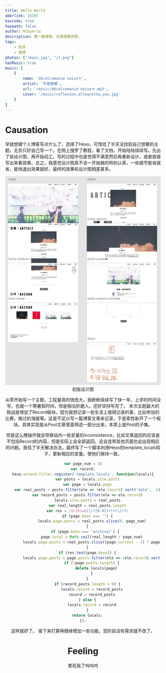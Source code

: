 ```yaml
---
title: Hello World
abbrlink: 16107
hascode: true
hasmath: false
author: Hchyeria
description: 第一篇博客，记录搭建历程。
tags:
    - 技术
    - 感想
photos: ["/main.jpg", "/1.png"]
hasMusic: true
music: [
    {
        name: 'décalcomanie noise＊',
        artist: '牛尾憲輔',
        url: '/music/décalcomanie noise＊.mp3',
        cover: '/music/reflexion,allegretto,you.jpg'
    }
]
---
```


# Causation

早就想建个人博客写点什么了，选择了Hexo。可惜找了半天没找到自己想要的主题，无奈只好自己写一个。在网上搜罗了教程，看了文档，开始陆陆续续写。先出了些设计图，再开始动工。写的过程中也是觉得不满意然后再重新设计，或者直接写出来看效果。总之，我感觉设计图真不该一开始做的特别认真，一些细节能省就省，能快速出效果就好。最终的效果和设计图相差甚多。
<div align=center><img class="post-img-middle" src="/posts/16107/1.png" />
<div align=center class="img-undertext">初版设计图<div class="img-undertext-divi">

从零开始写一个主题，工程量真的很庞大。我断断续续写了快一年，上学的时间没写，也就一个寒暑假时间，但是相当折磨人。还好坚持写完了。
本次主题最大的挑战是增加了<span class="text-highlight">Record</span>板块，因为我想记录一些生活上值得记录的事，比如参加的比赛，做过的海报等。这是不足以写一篇博客文章来记录，于是索性新开了一个板块。具体实现是从Post文章里面筛选一部分出来，本质上是Post的子集。

但是这么瞎操作就会导致站内一些变量的inconsistence，比如文章返回的应该是不包括Record的内容，但是实际上会全部返回。这会连带其他页面也会出现相应的问题。我找了半天解决办法，最终写了一个脚本利用Hexo的<span class="text-highlight">template_locals</span>钩子，更新相应的变量。使他们保持一致。

```javascript
var page_num = 10
var record;
hexo.extend.filter.register('template_locals', function(locals){
    var posts = locals.site.posts
    var page = locals.page
    var real_posts = posts.filter(ele => !ele.record).sort('date', -1)
    var record_posts = posts.filter(ele => ele.record)
    locals.site.posts = real_posts
    var real_length = real_posts.length
    var res = /archive(\/([0-9])+)+(\/)?/
    if (page.base === '') {
        locals.page.posts = real_posts.slice(0, page_num)
    }
    if (page.base === 'archive/') {  
        page.total = Math.ceil(real_length / page_num)
        locals.page.posts = real_posts.slice((page.current - 1) * page_num, page.current * page_num)
    }
    if (res.test(page.base)) {
        locals.page.posts = page.posts.filter(ele => !ele.record).sort('date', -1)
        if (!page.posts.length) {
            delete locals[page]
        }
    }
    if (record_posts.length > 0) {
        locals.record = record_posts
        record = record_posts
    } else {
        locals.record = record
    }
    return locals;
});

```

这样就好了。
接下来打算再随缘增加一些功能，现阶段没有需求就不改了。

# Feeling

累死我了呜呜呜